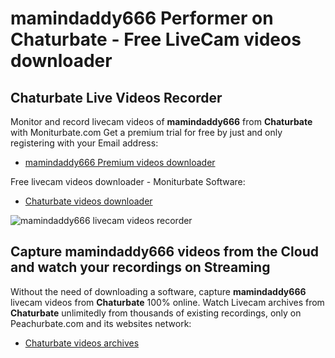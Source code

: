 # mamindaddy666 Performer on Chaturbate - Free LiveCam videos downloader

## Chaturbate Live Videos Recorder

Monitor and record livecam videos of **mamindaddy666** from **Chaturbate** with Moniturbate.com
Get a premium trial for free by just and only registering with your Email address:
* [mamindaddy666 Premium videos downloader](https://moniturbate.com/request-demo-licence-key.html)

Free livecam videos downloader - Moniturbate Software:
* [Chaturbate videos downloader](https://moniturbate.com/moniturbate-download-software.html)

![mamindaddy666 livecam videos recorder](https://peachurnet.com/templates/moniturbate-software.png)


## Capture mamindaddy666 videos from the Cloud and watch your recordings on Streaming

Without the need of downloading a software, capture **mamindaddy666** livecam videos from **Chaturbate** 100% online.
Watch Livecam archives from **Chaturbate** unlimitedly from thousands of existing recordings, only on Peachurbate.com and its websites network:
* [Chaturbate videos archives](https://peachurnet.com/)